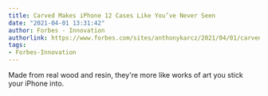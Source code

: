 ```yaml
---
title: Carved Makes iPhone 12 Cases Like You’ve Never Seen
date: "2021-04-01 13:31:42"
author: Forbes - Innovation
authorlink: https://www.forbes.com/sites/anthonykarcz/2021/04/01/carved-makes-iphone-12-cases-like-youve-never-seen/
tags:
- Forbes-Innovation
---
```

Made from real wood and resin, they're more like works of art you stick your iPhone into.